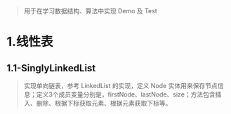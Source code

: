> 用于在学习数据结构、算法中实现 Demo 及 Test

# 1.线性表

## 1.1-SinglyLinkedList

> 实现单向链表，参考 LinkedList 的实现，定义 Node<E> 实体用来保存节点信息；定义3个成员变量分别是，firstNode、lastNode、size；方法包含插入、删除、根据下标获取元素、根据元素获取下标等。
